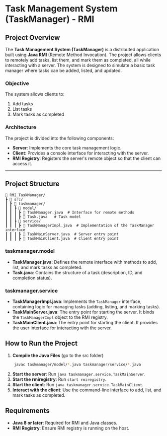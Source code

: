 # Task Management System (TaskManager) - RMI

## Project Overview

The **Task Management System (TaskManager)** is a distributed application built using **Java RMI** (Remote Method Invocation). The project allows clients to remotely add tasks, list them, and mark them as completed, all while interacting with a server. The system is designed to simulate a basic task manager where tasks can be added, listed, and updated.

### Objective

The system allows clients to:

1. Add tasks
2. List tasks
3. Mark tasks as completed

### Architecture

The project is divided into the following components:

- **Server**: Implements the core task management logic.
- **Client**: Provides a console interface for interacting with the server.
- **RMI Registry**: Registers the server's remote object so that the client can access it.

---

## Project Structure
```
📂 RMI_TaskManager/
┣ 📂 src/
┃ ┣ 📂 taskmanager/
┃ ┃ ┣ 📂 model/ 
┃ ┃ ┃ ┣ 📜 TaskManager.java  # Interface for remote methods
┃ ┃ ┃ ┣ 📜 Task.java   # Task model
┃ ┃ ┣ 📂 service/ 
┃ ┃ ┃ ┣ 📜 TaskManagerImpl.java  # Implementation of the TaskManager interface
┃ ┃ ┃ ┣ 📜 TaskMainServer.java  # Server entry point
┃ ┃ ┃ ┣ 📜 TaskMainClient.java  # Client entry point
```
### **taskmanager.model**

- **TaskManager.java**: Defines the remote interface with methods to add, list, and mark tasks as completed.
- **Task.java**: Contains the structure of a task (description, ID, and completion status).

### **taskmanager.service**

- **TaskManagerImpl.java**: Implements the `TaskManager` interface, containing logic for managing tasks (adding, listing, and marking tasks).
- **TaskMainServer.java**: The entry point for starting the server. It binds the `TaskManagerImpl` object to the RMI registry.
- **TaskMainClient.java**: The entry point for starting the client. It provides the user interface for interacting with the server.

## How to Run the Project
1. **Compile the Java Files** (go to the src folder)
```bash
    javac taskmanager/model/*.java taskmanager/service/*.java
```
2. **Start the server**: Run `java taskmanager.service.TaskMainServer`.
3. **Start the rmiregistry**: Run `start rmiregistry`.
4. **Start the client**: Run `java taskmanager.service.TaskMainClient`.
5. **Interact with the client**: Use the command-line interface to add, list, and mark tasks as completed.

## Requirements

- **Java 8 or later**: Required for RMI and Java classes.
- **RMI Registry**: Ensure RMI registry is running on the host.

